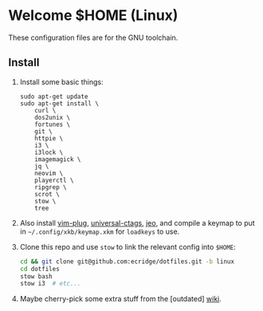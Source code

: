 # Welcome $HOME (Linux)

These configuration files are for the GNU toolchain.

## Install

1.  Install some basic things:

    ```
    sudo apt-get update
    sudo apt-get install \
        curl \
        dos2unix \
        fortunes \
        git \
        httpie \
        i3 \
        i3lock \
        imagemagick \
        jq \
        neovim \
        playerctl \
        ripgrep \
        scrot \
        stow \
        tree
    ```

2.  Also install [vim-plug][], [universal-ctags][], [jeo][], and compile
    a keymap to put in `~/.config/xkb/keymap.xkm` for `loadkeys` to use.

3.  Clone this repo and use `stow` to link the relevant config into `$HOME`:

    ```bash
    cd && git clone git@github.com:ecridge/dotfiles.git -b linux
    cd dotfiles
    stow bash
    stow i3  # etc...
    ```

4.  Maybe cherry-pick some extra stuff from the [outdated] [wiki][].

[jeo]: https://github.com/ecridge/jeo
[universal-ctags]: https://github.com/universal-ctags/ctags
[vim-plug]: https://github.com/junegunn/vim-plug
[wiki]: https://github.com/ecridge/dotfiles/wiki
